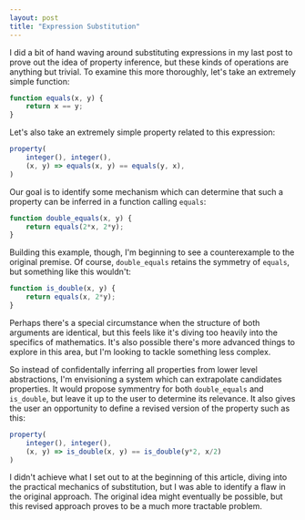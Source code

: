 ```yaml
---
layout: post
title: "Expression Substitution"
---
```


I did a bit of hand waving around substituting expressions in my last post to prove out the idea of property inference, but these kinds of operations are anything but trivial. To examine this more thoroughly, let's take an extremely simple function:

```javascript
function equals(x, y) {
    return x == y;
}
```

Let's also take an extremely simple property related to this expression:

```javascript
property(
    integer(), integer(),
    (x, y) => equals(x, y) == equals(y, x),
)
```

Our goal is to identify some mechanism which can determine that such a property can be inferred in a function calling `equals`:

```javascript
function double_equals(x, y) {
    return equals(2*x, 2*y);
}
```

Building this example, though, I'm beginning to see a counterexample to the original premise. Of course, `double_equals` retains the symmetry of `equals`, but something like this wouldn't:

```javascript
function is_double(x, y) {
    return equals(x, 2*y);
}
```

Perhaps there's a special circumstance when the structure of both arguments are identical, but this feels like it's diving too heavily into the specifics of mathematics. It's also possible there's more advanced things to explore in this area, but I'm looking to tackle something less complex.

So instead of confidentally inferring all properties from lower level abstractions, I'm envisioning a system which can extrapolate candidates properties. It would propose symmentry for both `double_equals` and `is_double`, but leave it up to the user to determine its relevance. It also gives the user an opportunity to define a revised version of the property such as this:

```javascript
property(
    integer(), integer(),
    (x, y) => is_double(x, y) == is_double(y*2, x/2)
)
```

I didn't achieve what I set out to at the beginning of this article, diving into the practical mechanics of substitution, but I was able to identify a flaw in the original approach. The original idea might eventually be possible, but this revised approach proves to be a much more tractable problem.
